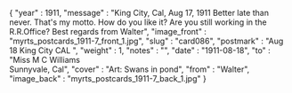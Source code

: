 {
  "year" : 1911,
  "message" : "King City, Cal, Aug 17, 1911 Better late than never. That's my motto. How do you like it? Are you still working in the R.R.Office? Best regards from Walter",
  "image_front" : "myrts_postcards_1911-7_front_1.jpg",
  "slug" : "card086",
  "postmark" : "Aug 18 King City CAL ",
  "weight" : 1,
  "notes" : "",
  "date" : "1911-08-18",
  "to" : "Miss M C Williams<br> Sunnyvale, Cal",
  "cover" : "Art: Swans in pond",
  "from" : "Walter",
  "image_back" : "myrts_postcards_1911-7_back_1.jpg"
}
